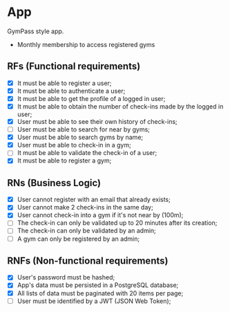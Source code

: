 
# App

GymPass style app.
- Monthly membership to access registered gyms

## RFs (Functional requirements)

- [X] It must be able to register a user;
- [X] It must be able to authenticate a user;
- [X] It must be able to get the profile of a logged in user;
- [X] It must be able to obtain the number of check-ins made by the logged in user;
- [X] User must be able to see their own history of check-ins;
- [ ] User must be able to search for near by gyms;
- [X] User must be able to search gyms by name;
- [X] User must be able to check-in in a gym;
- [ ] It must be able to validate the check-in of a user;
- [X] It must be able to register a gym;

## RNs (Business Logic)

- [X] User cannot register with an email that already exists;
- [X] User cannot make 2 check-ins in the same day;
- [X] User cannot check-in into a gym if it's not near by (100m);
- [ ] The check-in can only be validated up to 20 minutes after its creation;
- [ ] The check-in can only be validated by an admin;
- [ ] A gym can only be registered by an admin;

## RNFs (Non-functional requirements)

- [X] User's password must be hashed;
- [X] App's data must be persisted in a PostgreSQL database;
- [X] All lists of data must be paginated with 20 items per page;
- [ ] User must be identified by a JWT (JSON Web Token);